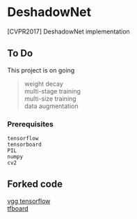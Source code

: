 # DeshadowNet
[CVPR2017] DeshadowNet implementation

## To Do
This project is on going

> weight decay<br />
multi-stage training<br />
multi-size training<br />
data augmentation

### Prerequisites
```
tensorflow
tensorboard
PIL
numpy
cv2
```

## Forked code
[vgg tensorflow](https://github.com/machrisaa/tensorflow-vgg)<br />
[tfboard](https://github.com/chiphuyen/stanford-tensorflow-tutorials)<br />
